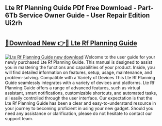 ## Lte Rf Planning Guide PDf Free Download - Part-6Tb Service Owner Guide - User Repair Edition Ui2rh

# <h2><a href="http://bc83221.oget.top/?id=Lte+Rf+Planning+Guide">🔗Download New 👉🔴 Lte Rf Planning Guide</a></h2>

[![Lte Rf Planning Guide new download](https://i.imgur.com/5g1atiW.png)](http://bc83221.oget.top/?id=Lte+Rf+Planning+Guide)
Welcome to the user guide for your newly purchased Lte Rf Planning Guide. This manual is designed to assist you in mastering the functions and capabilities of your product. Inside, you will find detailed information on features, setup, usage, maintenance, and problem-solving. Compatible with a Variety of Devices This Lte Rf Planning Guide seamlessly integrates with a variety of devices and platforms. Lte Rf Planning Guide offers a range of advanced features, such as virtual assistant, smart notifications, customizable shortcuts, and automated tasks, all easily controlled through the user interface. Our expectation is that the Lte Rf Planning Guide has been a clear and easy-to-understand resource in your journey to becoming proficient in using your new gadget. Should you need any assistance or clarification, please do not hesitate to contact our support team.
